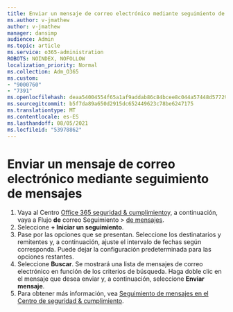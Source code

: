 ```yaml
---
title: Enviar un mensaje de correo electrónico mediante seguimiento de mensajes
ms.author: v-jmathew
author: v-jmathew
manager: dansimp
audience: Admin
ms.topic: article
ms.service: o365-administration
ROBOTS: NOINDEX, NOFOLLOW
localization_priority: Normal
ms.collection: Adm_O365
ms.custom:
- "9000760"
- "7391"
ms.openlocfilehash: deaa54004554f65a1af9addab86c84bcee8c044a57448d577299c452ce5cf1a1
ms.sourcegitcommit: b5f7da89a650d2915dc652449623c78be6247175
ms.translationtype: MT
ms.contentlocale: es-ES
ms.lasthandoff: 08/05/2021
ms.locfileid: "53978862"
---
```

# <a name="submit-an-email-message-using-message-trace"></a>Enviar un mensaje de correo electrónico mediante seguimiento de mensajes

1. Vaya al Centro [Office 365 seguridad & cumplimiento](https://go.microsoft.com/fwlink/p/?linkid=2077143)y, a continuación, vaya a Flujo **de** correo Seguimiento  >  [de mensajes](https://go.microsoft.com/fwlink/?linkid=2101048).
2. Seleccione **+ Iniciar un seguimiento**.
3. Pase por las opciones que se presentan. Seleccione los destinatarios y remitentes y, a continuación, ajuste el intervalo de fechas según corresponda. Puede dejar la configuración predeterminada para las opciones restantes.
4. Seleccione **Buscar**. Se mostrará una lista de mensajes de correo electrónico en función de los criterios de búsqueda. Haga doble clic en el mensaje que desea enviar y, a continuación, seleccione **Enviar mensaje**.
5. Para obtener más información, vea [Seguimiento de mensajes en el Centro de seguridad & cumplimiento](https://go.microsoft.com/fwlink/?linkid=2101557).
